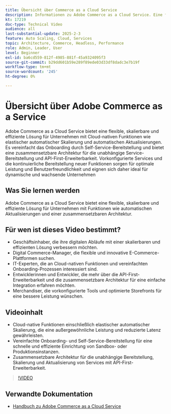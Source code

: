 ```yaml
---
title: Übersicht über Commerce as a Cloud Service
description: Informationen zu Adobe Commerce as a Cloud Service. Eine flexible, skalierbare und effiziente Lösung für dynamische digitale Vorgänge mit einer zusammensetzbaren Architektur.
kt: 17219
doc-type: Technical Video
audience: all
last-substantial-update: 2025-2-3
feature: Auto Scaling, Cloud, Services
topic: Architecture, Commerce, Headless, Performance
role: Admin, Leader, User
level: Beginner
exl-id: ba6cd559-812f-4985-881f-45a9324095f3
source-git-commit: b29dd601b59e289f89ede03d33df8dadc3e7b19f
workflow-type: tm+mt
source-wordcount: '245'
ht-degree: 0%

---
```


# Übersicht über Adobe Commerce as a Service

Adobe Commerce as a Cloud Service bietet eine flexible, skalierbare und effiziente Lösung für Unternehmen mit Cloud-nativen Funktionen wie elastischer automatischer Skalierung und automatischen Aktualisierungen. Es vereinfacht das Onboarding durch Self-Service-Bereitstellung und bietet eine zusammensetzbare Architektur für die unabhängige Service-Bereitstellung und API-First-Erweiterbarkeit. Vorkonfigurierte Services und die kontinuierliche Bereitstellung neuer Funktionen sorgen für optimale Leistung und Benutzerfreundlichkeit und eignen sich daher ideal für dynamische und wachsende Unternehmen

## Was Sie lernen werden

Adobe Commerce as a Cloud Service bietet eine flexible, skalierbare und effiziente Lösung für Unternehmen mit Funktionen wie automatischen Aktualisierungen und einer zusammensetzbaren Architektur.

## Für wen ist dieses Video bestimmt?

* Geschäftsinhaber, die ihre digitalen Abläufe mit einer skalierbaren und effizienten Lösung verbessern möchten.
* Digital Commerce-Manager, die flexible und innovative E-Commerce-Plattformen suchen.
* IT-Experten, die an Cloud-nativen Funktionen und vereinfachten Onboarding-Prozessen interessiert sind.
* Entwicklerinnen und Entwickler, die mehr über die API-First-Erweiterbarkeit und die zusammensetzbare Architektur für eine einfache Integration erfahren möchten.
* Merchandiser, die vorkonfigurierte Tools und optimierte Storefronts für eine bessere Leistung wünschen.

## Videoinhalt

* Cloud-native Funktionen einschließlich elastischer automatischer Skalierung, die eine außergewöhnliche Leistung und reduzierte Latenz gewährleisten.
* Vereinfachte Onboarding- und Self-Service-Bereitstellung für eine schnelle und effiziente Einrichtung von Sandbox- oder Produktionsinstanzen.
* Zusammensetzbare Architektur für die unabhängige Bereitstellung, Skalierung und Aktualisierung von Services mit API-First-Erweiterbarkeit.

>[!VIDEO](https://video.tv.adobe.com/v/3443311?learn=on)

## Verwandte Dokumentation

* [Handbuch zu Adobe Commerce as a Cloud Service](https://experienceleague.adobe.com/de/docs/commerce/cloud-service/overview)
